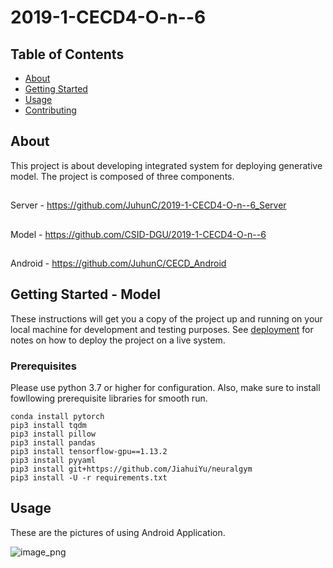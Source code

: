 # 2019-1-CECD4-O-n--6

## Table of Contents

- [About](#about)
- [Getting Started](#getting_started)
- [Usage](#usage)
- [Contributing](../CONTRIBUTING.md)

## About <a name = "about"></a>

This project is about developing integrated system for deploying generative model. The project is composed of three components.
##
Server  - https://github.com/JuhunC/2019-1-CECD4-O-n--6_Server
## 
Model   - https://github.com/CSID-DGU/2019-1-CECD4-O-n--6
##
Android - https://github.com/JuhunC/CECD_Android

## Getting Started - Model<a name = "getting_started"></a>


These instructions will get you a copy of the project up and running on your local machine for development and testing purposes. See [deployment](#deployment) for notes on how to deploy the project on a live system.

### Prerequisites

Please use python 3.7 or higher for configuration. Also, make sure to install fowllowing prerequisite libraries for smooth run.

```
conda install pytorch
pip3 install tqdm
pip3 install pillow
pip3 install pandas
pip3 install tensorflow-gpu==1.13.2
pip3 install pyyaml
pip3 install git+https://github.com/JiahuiYu/neuralgym
pip3 install -U -r requirements.txt
```


## Usage <a name = "usage"></a>

These are the pictures of using Android Application.

![image_png](https://github.com/CSID-DGU/2019-1-CECD4-O-n--6/tree/master/usage_images/1.png)
